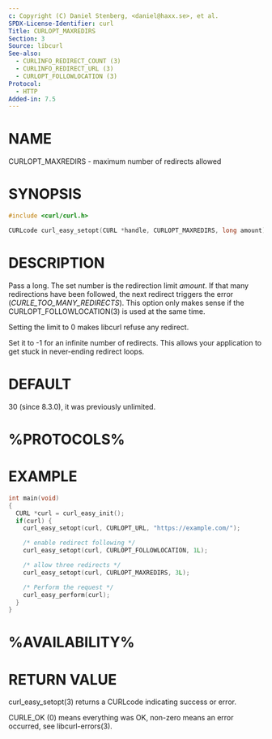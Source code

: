 ```yaml
---
c: Copyright (C) Daniel Stenberg, <daniel@haxx.se>, et al.
SPDX-License-Identifier: curl
Title: CURLOPT_MAXREDIRS
Section: 3
Source: libcurl
See-also:
  - CURLINFO_REDIRECT_COUNT (3)
  - CURLINFO_REDIRECT_URL (3)
  - CURLOPT_FOLLOWLOCATION (3)
Protocol:
  - HTTP
Added-in: 7.5
---
```


# NAME

CURLOPT_MAXREDIRS - maximum number of redirects allowed

# SYNOPSIS

~~~c
#include <curl/curl.h>

CURLcode curl_easy_setopt(CURL *handle, CURLOPT_MAXREDIRS, long amount);
~~~

# DESCRIPTION

Pass a long. The set number is the redirection limit *amount*. If that
many redirections have been followed, the next redirect triggers the error
(*CURLE_TOO_MANY_REDIRECTS*). This option only makes sense if the
CURLOPT_FOLLOWLOCATION(3) is used at the same time.

Setting the limit to 0 makes libcurl refuse any redirect.

Set it to -1 for an infinite number of redirects. This allows your application
to get stuck in never-ending redirect loops.

# DEFAULT

30 (since 8.3.0), it was previously unlimited.

# %PROTOCOLS%

# EXAMPLE

~~~c
int main(void)
{
  CURL *curl = curl_easy_init();
  if(curl) {
    curl_easy_setopt(curl, CURLOPT_URL, "https://example.com/");

    /* enable redirect following */
    curl_easy_setopt(curl, CURLOPT_FOLLOWLOCATION, 1L);

    /* allow three redirects */
    curl_easy_setopt(curl, CURLOPT_MAXREDIRS, 3L);

    /* Perform the request */
    curl_easy_perform(curl);
  }
}
~~~

# %AVAILABILITY%

# RETURN VALUE

curl_easy_setopt(3) returns a CURLcode indicating success or error.

CURLE_OK (0) means everything was OK, non-zero means an error occurred, see
libcurl-errors(3).
